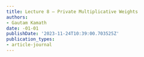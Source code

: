 ```yaml
---
title: Lecture 8 — Private Multiplicative Weights
authors:
- Gautam Kamath
date: -01-01
publishDate: '2023-11-24T10:39:00.703525Z'
publication_types:
- article-journal
---
```

